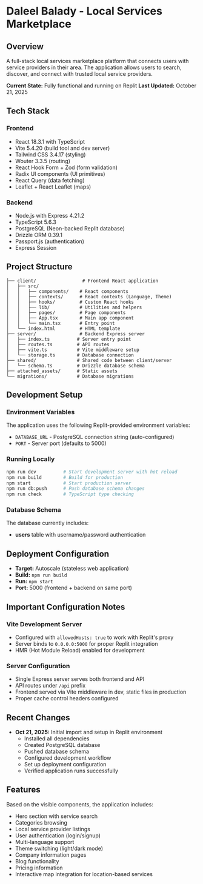 # Daleel Balady - Local Services Marketplace

## Overview
A full-stack local services marketplace platform that connects users with service providers in their area. The application allows users to search, discover, and connect with trusted local service providers.

**Current State:** Fully functional and running on Replit
**Last Updated:** October 21, 2025

## Tech Stack

### Frontend
- React 18.3.1 with TypeScript
- Vite 5.4.20 (build tool and dev server)
- Tailwind CSS 3.4.17 (styling)
- Wouter 3.3.5 (routing)
- React Hook Form + Zod (form validation)
- Radix UI components (UI primitives)
- React Query (data fetching)
- Leaflet + React Leaflet (maps)

### Backend
- Node.js with Express 4.21.2
- TypeScript 5.6.3
- PostgreSQL (Neon-backed Replit database)
- Drizzle ORM 0.39.1
- Passport.js (authentication)
- Express Session

## Project Structure
```
├── client/                 # Frontend React application
│   ├── src/
│   │   ├── components/    # React components
│   │   ├── contexts/      # React contexts (Language, Theme)
│   │   ├── hooks/         # Custom React hooks
│   │   ├── lib/           # Utilities and helpers
│   │   ├── pages/         # Page components
│   │   ├── App.tsx        # Main app component
│   │   └── main.tsx       # Entry point
│   └── index.html         # HTML template
├── server/                # Backend Express server
│   ├── index.ts          # Server entry point
│   ├── routes.ts         # API routes
│   ├── vite.ts           # Vite middleware setup
│   └── storage.ts        # Database connection
├── shared/               # Shared code between client/server
│   └── schema.ts         # Drizzle database schema
├── attached_assets/      # Static assets
└── migrations/           # Database migrations
```

## Development Setup

### Environment Variables
The application uses the following Replit-provided environment variables:
- `DATABASE_URL` - PostgreSQL connection string (auto-configured)
- `PORT` - Server port (defaults to 5000)

### Running Locally
```bash
npm run dev          # Start development server with hot reload
npm run build        # Build for production
npm start            # Start production server
npm run db:push      # Push database schema changes
npm run check        # TypeScript type checking
```

### Database Schema
The database currently includes:
- **users** table with username/password authentication

## Deployment Configuration
- **Target:** Autoscale (stateless web application)
- **Build:** `npm run build`
- **Run:** `npm start`
- **Port:** 5000 (frontend + backend on same port)

## Important Configuration Notes

### Vite Development Server
- Configured with `allowedHosts: true` to work with Replit's proxy
- Server binds to `0.0.0.0:5000` for proper Replit integration
- HMR (Hot Module Reload) enabled for development

### Server Configuration
- Single Express server serves both frontend and API
- API routes under `/api` prefix
- Frontend served via Vite middleware in dev, static files in production
- Proper cache control headers configured

## Recent Changes
- **Oct 21, 2025:** Initial import and setup in Replit environment
  - Installed all dependencies
  - Created PostgreSQL database
  - Pushed database schema
  - Configured development workflow
  - Set up deployment configuration
  - Verified application runs successfully

## Features
Based on the visible components, the application includes:
- Hero section with service search
- Categories browsing
- Local service provider listings
- User authentication (login/signup)
- Multi-language support
- Theme switching (light/dark mode)
- Company information pages
- Blog functionality
- Pricing information
- Interactive map integration for location-based services
